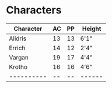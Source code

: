 # Characters

|Character |AC|PP|Height|
|----------|--|--|------|
|Alidris   |13|13|6'1"  |
|Errich    |14|12|2'4"  |
|Vargan    |19|17|4'4"  |
|Krotho    |16|16|4'6"  |
|----------|--|--|------|
